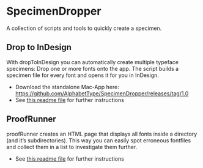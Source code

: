 # SpecimenDropper

A collection of scripts and tools to quickly create a specimen.

## Drop to InDesign
With dropToInDesign you can automatically create multiple typeface specimens: Drop one or more fonts onto the app. The script builds a specimen file for every font and opens it for you in InDesign.

* Download the standalone Mac-App here: https://github.com/AlphabetType/SpecimenDropper/releases/tag/1.0
* See [this readme file](https://github.com/AlphabetType/SpecimenDropper/blob/master/dropToInDesign/Readme.md) for further instructions

## ProofRunner
proofRunner creates an HTML page that displays all fonts inside a directory (and it’s subdirectories). This way you can easily spot erroneous fontfiles and collect them in a list to investigate them further.

* See [this readme file](https://github.com/AlphabetType/SpecimenDropper/blob/master/proofRunner/Readme.md) for further instructions

